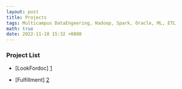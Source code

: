 ```yaml
---
layout: post
title: Projects
tags: Multicampus DataEngeering, Hadoop, Spark, Oracle, ML, ETL
math: true
date: 2022-11-18 15:32 +0800
---
```


### Project List

- [LookFordoc] [1]

- [Fulfillment] [2]


[1]: https://lizard-dive-9a3.notion.site/Hospital-Recommned-Look4Doc-3525999e1c0a44e985a24e7ad6af7445?pvs=4
[2]: https://lizard-dive-9a3.notion.site/Fulfillment-8ddfc1565b024ba59f7332369d43f608?pvs=4
